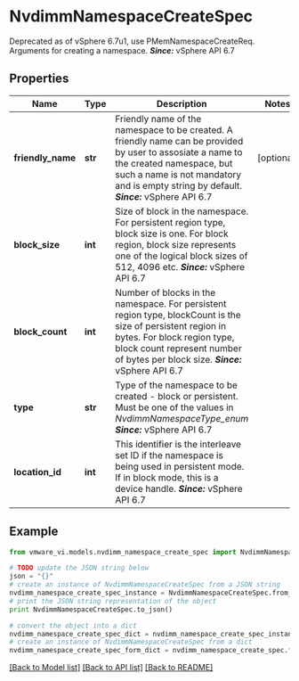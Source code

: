 # NvdimmNamespaceCreateSpec

Deprecated as of vSphere 6.7u1, use PMemNamespaceCreateReq.  Arguments for creating a namespace.  ***Since:*** vSphere API 6.7 

## Properties
Name | Type | Description | Notes
------------ | ------------- | ------------- | -------------
**friendly_name** | **str** | Friendly name of the namespace to be created.  A friendly name can be provided by user to assosiate a name to the created namespace, but such a name is not mandatory and is empty string by default.  ***Since:*** vSphere API 6.7  | [optional] 
**block_size** | **int** | Size of block in the namespace.  For persistent region type, block size is one. For block region, block size represents one of the logical block sizes of 512, 4096 etc.  ***Since:*** vSphere API 6.7  | 
**block_count** | **int** | Number of blocks in the namespace.  For persistent region type, blockCount is the size of persistent region in bytes. For block region type, block count represent number of bytes per block size.  ***Since:*** vSphere API 6.7  | 
**type** | **str** | Type of the namespace to be created - block or persistent.  Must be one of the values in *NvdimmNamespaceType_enum*  ***Since:*** vSphere API 6.7  | 
**location_id** | **int** | This identifier is the interleave set ID if the namespace is being used in persistent mode.  If in block mode, this is a device handle.  ***Since:*** vSphere API 6.7  | 

## Example

```python
from vmware_vi.models.nvdimm_namespace_create_spec import NvdimmNamespaceCreateSpec

# TODO update the JSON string below
json = "{}"
# create an instance of NvdimmNamespaceCreateSpec from a JSON string
nvdimm_namespace_create_spec_instance = NvdimmNamespaceCreateSpec.from_json(json)
# print the JSON string representation of the object
print NvdimmNamespaceCreateSpec.to_json()

# convert the object into a dict
nvdimm_namespace_create_spec_dict = nvdimm_namespace_create_spec_instance.to_dict()
# create an instance of NvdimmNamespaceCreateSpec from a dict
nvdimm_namespace_create_spec_form_dict = nvdimm_namespace_create_spec.from_dict(nvdimm_namespace_create_spec_dict)
```
[[Back to Model list]](../README.md#documentation-for-models) [[Back to API list]](../README.md#documentation-for-api-endpoints) [[Back to README]](../README.md)



